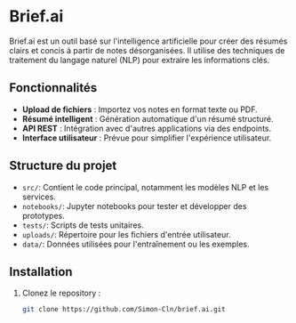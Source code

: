 # Brief.ai

Brief.ai est un outil basé sur l'intelligence artificielle pour créer des résumés clairs et concis à partir de notes désorganisées. Il utilise des techniques de traitement du langage naturel (NLP) pour extraire les informations clés.

## Fonctionnalités
- **Upload de fichiers** : Importez vos notes en format texte ou PDF.
- **Résumé intelligent** : Génération automatique d'un résumé structuré.
- **API REST** : Intégration avec d'autres applications via des endpoints.
- **Interface utilisateur** : Prévue pour simplifier l'expérience utilisateur.

## Structure du projet
- `src/`: Contient le code principal, notamment les modèles NLP et les services.
- `notebooks/`: Jupyter notebooks pour tester et développer des prototypes.
- `tests/`: Scripts de tests unitaires.
- `uploads/`: Répertoire pour les fichiers d'entrée utilisateur.
- `data/`: Données utilisées pour l'entraînement ou les exemples.

## Installation
1. Clonez le repository :
   ```bash
   git clone https://github.com/Simon-Cln/brief.ai.git
